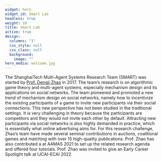 ```yaml
---
widget: hero
widget_id: Smart Lab
headless: true
weight: 10
title: Smart Lab
active: true
design:
  columns: "1"
  css_style: null
  css_class: null
  background:
    image: ""
hero_media: welcome.jpg
---
```



The ShanghaiTech Multi-Agent Systems Research Team (SMART) was started by <a href="http://dengji-zhao.net">Prof. Dengji Zhao</a> in 2017. The team’s research is on algorithmic game theory and multi-agent systems, especially mechanism design and its applications on social networks. The team pioneered and promoted a new trend of mechanism design on social networks, namely how to incentivize the existing participants of a game to invite new participants via their social connections. This new perspective has not been studied in the traditional settings. It is very challenging in theory because the participants are competitors and they would not invite each other by default. Attracting new participants via social networks is also highly demanded in practice, which is essentially what online advertising aims for. For this research challenge, Zhao’s team have made several seminal contributions in auctions, coalitional games and matching with over 15 high-quality publications. Prof. Zhao has also contributed a  at AAMAS 2021 to set up the related research agenda and offered four tutorials. Prof. Zhao was invited to give an Early Career Spotlight talk at IJCAI-ECAI 2022